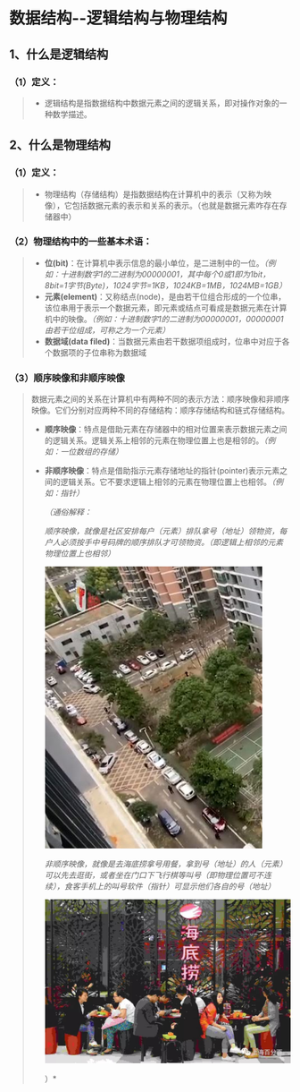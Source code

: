 # 数据结构--逻辑结构与物理结构
## 1、什么是逻辑结构
### （1）定义：
> + 逻辑结构是指数据结构中数据元素之间的逻辑关系，即对操作对象的一种数学描述。

## 2、什么是物理结构
### （1）定义：
> + 物理结构（存储结构）是指数据结构在计算机中的表示（又称为映像），它包括数据元素的表示和关系的表示。（也就是数据元素咋存在存储器中）
>
### （2）物理结构中的一些基本术语：
> + **位(bit)**：在计算机中表示信息的最小单位，是二进制中的一位。*（例如：十进制数字1的二进制为00000001，其中每个0或1即为1bit，8bit=1字节(Byte)，1024字节=1KB，1024KB=1MB，1024MB=1GB）*
> + **元素(element)**：又称结点(node)，是由若干位组合形成的一个位串，该位串用于表示一个数据元素，即元素或结点可看成是数据元素在计算机中的映像。*（例如：十进制数字1的二进制为00000001，00000001由若干位组成，可称之为一个元素）*
> + **数据域(data filed)**：当数据元素由若干数据项组成时，位串中对应于各个数据项的子位串称为数据域
>
### （3）顺序映像和非顺序映像

> 数据元素之间的关系在计算机中有两种不同的表示方法：顺序映像和非顺序映像。它们分别对应两种不同的存储结构：顺序存储结构和链式存储结构。
>
> + **顺序映像**：特点是借助元素在存储器中的相对位置来表示数据元素之间的逻辑关系。逻辑关系上相邻的元素在物理位置上也是相邻的。*（例如：一位数组的存储）*
>
> + **非顺序映像**：特点是借助指示元素存储地址的指针(pointer)表示元素之间的逻辑关系。它不要求逻辑上相邻的元素在物理位置上也相邻。*（例如：指针）*
>
>   *（通俗解释：*
>
>   *顺序映像，就像是社区安排每户（元素）排队拿号（地址）领物资，每户人必须按手中号码牌的顺序排队才可领物资。（即逻辑上相邻的元素物理位置上也相邻）*
>
>   ![sample1](images\sample1.jpg)
>
>   *非顺序映像，就像是去海底捞拿号用餐，拿到号（地址）的人（元素）可以先去逛街，或者坐在门口下飞行棋等叫号（即物理位置可不连续），食客手机上的叫号软件（指针）可显示他们各自的号（地址）*
>
>   ![sample2](images\sample2.jpg)
>
>   ）*